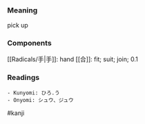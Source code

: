 ### Meaning

pick up

### Components

[[Radicals/手|手]]: hand [[合]]: fit; suit; join; 0.1

### Readings

```
- Kunyomi: ひろ.う
- Onyomi: シュウ、ジュウ
```

#kanji